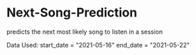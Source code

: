 # Next-Song-Prediction

predicts the next most likely song to listen in a session

Data Used:
start_date = "2021-05-16"
end_date   = "2021-05-22"